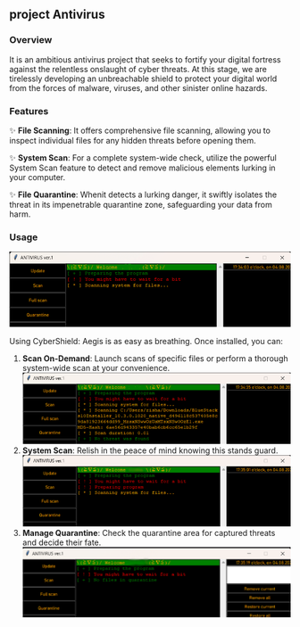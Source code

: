 



## project Antivirus

### Overview

It is an ambitious antivirus project that seeks to fortify your digital fortress against the relentless onslaught of cyber threats. At this stage, we are tirelessly developing an unbreachable shield to protect your digital world from the forces of malware, viruses, and other sinister online hazards.


### Features

✨ **File Scanning**:  It offers comprehensive file scanning, allowing you to inspect individual files for any hidden threats before opening them.

✨ **System Scan**: For a complete system-wide check, utilize the powerful System Scan feature to detect and remove malicious elements lurking in your computer.

✨ **File Quarantine**: Whenit  detects a lurking danger, it swiftly isolates the threat in its impenetrable quarantine zone, safeguarding your data from harm.



### Usage

![Scan Screenshot](img/img1.png)

Using CyberShield: Aegis is as easy as breathing. Once installed, you can:

1. **Scan On-Demand**: Launch scans of specific files or perform a thorough system-wide scan at your convenience. <br><img src="img/img2.png" alt ="image showing the scan on demand program executing."><br>
2. **System Scan**: Relish in the peace of mind knowing this stands guard.<br><img src="img/img3.png" alt="image showing the staring process of full system scan."><br>
3. **Manage Quarantine**: Check the quarantine area for captured threats and decide their fate.<br><img src="img/img4.png" alt="image showing quarantine menu on the right side of program."><br>





